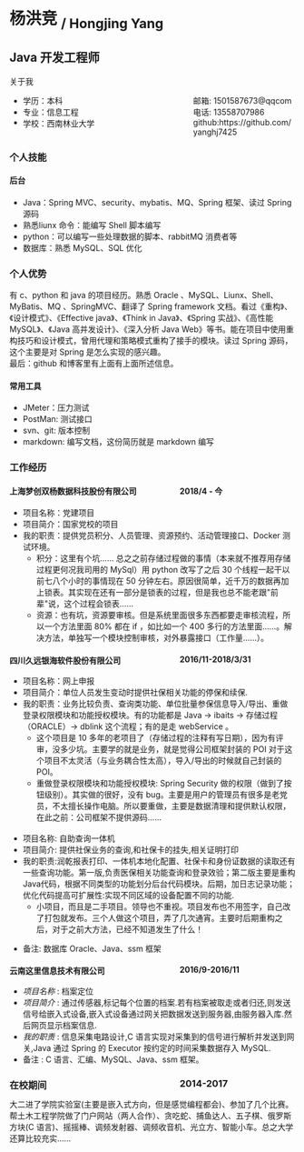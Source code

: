 <style>
.s-right{
    width:100%
    float:right;
    margin-right:0px;
   
}

.s-left{
    float:left;
    width: 300px;
    
}
</style>

# 杨洪竞 <sub>/ Hongjing Yang</sub>

## Java 开发工程师

 <span> 
 关于我

  <ul>
    <li>
       <span class='s-left'>学历：本科</span><span class="s-right">邮箱: 1501587673@qqcom</span>
    </li>
    <li>
       <span class='s-left'>专业：信息工程</span><span class="s-right">电话: 13558707986</span>
    </li>
    <li>
        <span class='s-left'>学校：西南林业大学</span> <span class="s-right">github:https://github.com/yanghj7425</span>
    </li>
  </ul>
</span>

### 个人技能

#### 后台

<ul>
    <li> Java：Spring MVC、security、mybatis、MQ、Spring 框架、读过 Spring 源码</li>
    <li> 熟悉liunx 命令：能编写 Shell 脚本编写</li>
    <li> python：可以编写一些处理数据的脚本、rabbitMQ 消费者等</li>
    <li> 数据库：熟悉 MySQL、SQL 优化</li>
</ul>

### 个人优势

有 c、python 和 java 的项目经历。熟悉 Oracle 、MySQL、Liunx、Shell、MyBatis、MQ 、SpringMVC、翻译了 Spring framework 文档。看过《重构》、《设计模式》、《Effective java》、《Think in Java》、《Spring 实战》、《高性能 MySQL》、《Java 高并发设计》、《深入分析 Java Web》等书。能在项目中使用重构技巧和设计模式，曾用代理和策略模式重构了接手的模块。读过 Spring 源码，这个主要是对 Spring 是怎么实现的感兴趣。<br>
最后：github 和博客里有上面有上面所述信息。

#### 常用工具

- JMeter：压力测试
- PostMan: 测试接口
- svn、git: 版本控制
- markdown: 编写文档，这份简历就是 markdown 编写

### 工作经历

#### <span class='s-left'>上海梦创双杨数据科技股份有限公司 </span> <span class='s-right'>2018/4 - 今</span>

 <ul>
    <li>
        项目名称：党建项目
    </li>
    <li>
        项目简介：国家党校的项目
    </li>
    <li>
        我的职责：提供党员积分、人员管理、资源预约、活动管理接口、Docker 测试环境。
        <ul>
          <li> 积分：这里有个坑…… 总之之前存储过程做的事情（本来就不推荐用存储过程更何况我司用的 MySql）用 python 改写了之后 30 个线程一起干以前七八个小时的事情现在 50 分钟左右。原因很简单，近千万的数据再加上锁表。其实现在还有一部分是锁表的过程，但是我也总不能老跟"前辈"说，这个过程会锁表……
          </li>
          <li>
            资源：也有坑，资源要审核。但是系统里面很多东西都要走审核流程，所以一个方法里面 80% 都在 if ，如比如一个 400 多行的方法里面……。解决方法，单独写一个模块控制审核，对外暴露接口（工作量……）。
          </li>
        </ul>
    </li>
 </ul>

#### <span class='s-left'>四川久远银海软件股份有限公司</span> <span class="s-right">2016/11-2018/3/31</span>

  <ul>
    <li>
        项目名称：网上申报
    </li>
    <li>
        项目简介：单位人员发生变动时提供社保相关功能的停保和续保.
    </li>
    <li>
        我的职责：业务比较负责、查询类功能、单位批量参保信息导入/导出、重做登录权限模块和功能授权模块。有的功能都是 Java -> ibaits -> 存储过程（ORACLE）-> dblink 这个流程；有的是走 webService 。
        <ul>
          <li>
            这个项目是 10 多年的老项目了（存储过程的注释有写日期），因为有评审，没多少坑。主要学的就是业务，就是觉得公司框架封装的 POI 对于这个项目不太灵活（与业务耦合性太高），导入/导出的时候就自己封装的 POI。
          </li>
           <li>
            重做登录权限模块和功能授权模块: Spring Security 做的权限（做到了按钮级别）。其实做的很好，没有 bug。主要是用户的管理员有很多是老党员，不太擅长操作电脑。所以要重做，主要是数据清理和提供默认权限，在此之前：公司框架不提供源码……
          </li>
        </ul>
    </li>
    <br>
    <li>
       项目名称: 自助查询一体机
    </li>
    <li>
       项目简介: 提供社保业务的查询,和社保卡的挂失,相关证明打印
    </li>
    <li>
        我的职责:润乾报表打印、一体机本地化配置、社保卡和身份证数据的读取还有一些查询功能。第一版,负责医保相关功能查询和登录效验；第二版主要是重构Java代码，根据不同类型的功能划分后台代码模块。后期，加日志记录功能；优化代码提高可扩展性:实现不同区域的设备配置不同的功能.
        <ul>
          <li>
            小项目，而且是二手项目。领导也不重视。项目发布也不用签字，自己改了打包就发布。三个人做这个项目，弄了几次通宵。主要时后期重构之后，对于之前大方法，已经不知道发生了什么！
          </li>
        </ul>
    </li>
  </ul>

- 备注: 数据库 Oracle、Java、ssm 框架

#### <span class='s-left'> 云南这里信息技术有限公司 </span><span class="s-right">2016/9-2016/11</span>

- _项目名称_ : 档案定位
- _项目简介_ : 通过传感器,标记每个位置的档案.若有档案被取走或者归还,则发送信号给嵌入式设备,嵌入式设备通过网关把数据发送到服务器,由服务器入库.然后网页显示档案信息.
- _我的职责_ : 信息采集电路设计,C 语言实现对采集到的信号进行解析并发送到网关,Java 通过 Spring 的 Executor 按约定的时间采集数据存入 MySQL.
- 备注 : C 语言、汇编、MySQL、Java、ssm 框架。

### <span class='s-left'> 在校期间</span> <span class="s-right">2014-2017</span>

大二进了学院实验室(主要是嵌入式方向，但是感觉编程都会)、参加了几个比赛。帮土木工程学院做了门户网站（两人合作）、贪吃蛇、捕鱼达人、五子棋、俄罗斯方块(C 语言)、摇摇棒、调频发射器、调频收音机、光立方、智能小车。总之大学还算比较充实……
